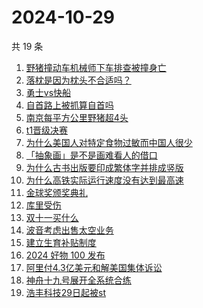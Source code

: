 # 2024-10-29

共 19 条

<!-- BEGIN ZHIHUSEARCH -->
<!-- 最后更新时间 Tue Oct 29 2024 21:09:13 GMT+0800 (China Standard Time) -->
1. [野猪撞动车机械师下车排查被撞身亡](https://www.zhihu.com/search?q=野猪撞动车机械师下车排查被撞身亡)
1. [落枕是因为枕头不合适吗？](https://www.zhihu.com/search?q=落枕是因为枕头不合适吗？)
1. [勇士vs快船](https://www.zhihu.com/search?q=勇士vs快船)
1. [自首路上被抓算自首吗](https://www.zhihu.com/search?q=自首路上被抓算自首吗)
1. [南京每平方公里野猪超4头](https://www.zhihu.com/search?q=南京每平方公里野猪超4头)
1. [t1晋级决赛](https://www.zhihu.com/search?q=t1晋级决赛)
1. [为什么美国人对特定食物过敏而中国人很少](https://www.zhihu.com/search?q=为什么美国人对特定食物过敏而中国人很少)
1. [「抽象画」是不是画难看人的借口](https://www.zhihu.com/search?q=「抽象画」是不是画难看人的借口)
1. [为什么古书出版要印成繁体字并排成竖版](https://www.zhihu.com/search?q=为什么古书出版要印成繁体字并排成竖版)
1. [为什么高铁实际运行速度没有达到最高速](https://www.zhihu.com/search?q=为什么高铁实际运行速度没有达到最高速)
1. [金球奖颁奖典礼](https://www.zhihu.com/search?q=金球奖颁奖典礼)
1. [库里受伤](https://www.zhihu.com/search?q=库里受伤)
1. [双十一买什么](https://www.zhihu.com/search?q=双十一买什么)
1. [波音考虑出售太空业务](https://www.zhihu.com/search?q=波音考虑出售太空业务)
1. [建立生育补贴制度](https://www.zhihu.com/search?q=建立生育补贴制度)
1. [2024 好物 100 发布](https://www.zhihu.com/search?q=2024%20好物%20100%20发布)
1. [阿里付4.3亿美元和解美国集体诉讼](https://www.zhihu.com/search?q=阿里付4.3亿美元和解美国集体诉讼)
1. [神舟十九号展开全系统合练](https://www.zhihu.com/search?q=神舟十九号展开全系统合练)
1. [浩丰科技29日起被st](https://www.zhihu.com/search?q=浩丰科技29日起被st)
<!-- END ZHIHUSEARCH -->
